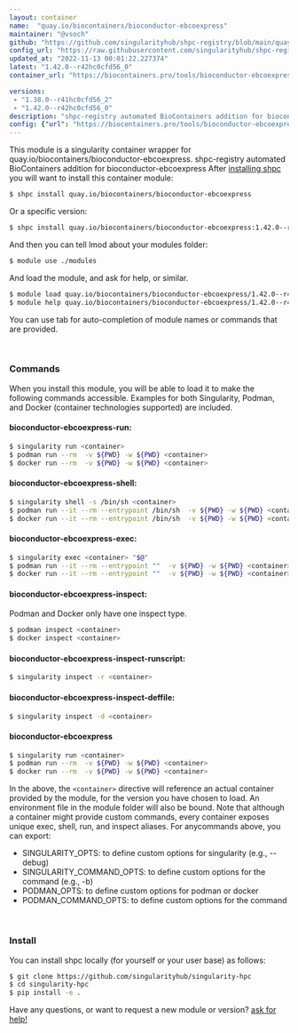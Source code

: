 ```yaml
---
layout: container
name:  "quay.io/biocontainers/bioconductor-ebcoexpress"
maintainer: "@vsoch"
github: "https://github.com/singularityhub/shpc-registry/blob/main/quay.io/biocontainers/bioconductor-ebcoexpress/container.yaml"
config_url: "https://raw.githubusercontent.com/singularityhub/shpc-registry/main/quay.io/biocontainers/bioconductor-ebcoexpress/container.yaml"
updated_at: "2022-11-13 00:01:22.227374"
latest: "1.42.0--r42hc0cfd56_0"
container_url: "https://biocontainers.pro/tools/bioconductor-ebcoexpress"

versions:
 - "1.38.0--r41hc0cfd56_2"
 - "1.42.0--r42hc0cfd56_0"
description: "shpc-registry automated BioContainers addition for bioconductor-ebcoexpress"
config: {"url": "https://biocontainers.pro/tools/bioconductor-ebcoexpress", "maintainer": "@vsoch", "description": "shpc-registry automated BioContainers addition for bioconductor-ebcoexpress", "latest": {"1.42.0--r42hc0cfd56_0": "sha256:c330880628ad3113328b47fa41acfdbf6f95c27d85d2d6b78c980f8f8132fe11"}, "tags": {"1.38.0--r41hc0cfd56_2": "sha256:801af83f9aff29876ee4711c6cfefc3b8e98d5c6be863230b7c8c6448e547f1a", "1.42.0--r42hc0cfd56_0": "sha256:c330880628ad3113328b47fa41acfdbf6f95c27d85d2d6b78c980f8f8132fe11"}, "docker": "quay.io/biocontainers/bioconductor-ebcoexpress"}
---
```


This module is a singularity container wrapper for quay.io/biocontainers/bioconductor-ebcoexpress.
shpc-registry automated BioContainers addition for bioconductor-ebcoexpress
After [installing shpc](#install) you will want to install this container module:


```bash
$ shpc install quay.io/biocontainers/bioconductor-ebcoexpress
```

Or a specific version:

```bash
$ shpc install quay.io/biocontainers/bioconductor-ebcoexpress:1.42.0--r42hc0cfd56_0
```

And then you can tell lmod about your modules folder:

```bash
$ module use ./modules
```

And load the module, and ask for help, or similar.

```bash
$ module load quay.io/biocontainers/bioconductor-ebcoexpress/1.42.0--r42hc0cfd56_0
$ module help quay.io/biocontainers/bioconductor-ebcoexpress/1.42.0--r42hc0cfd56_0
```

You can use tab for auto-completion of module names or commands that are provided.

<br>

### Commands

When you install this module, you will be able to load it to make the following commands accessible.
Examples for both Singularity, Podman, and Docker (container technologies supported) are included.

#### bioconductor-ebcoexpress-run:

```bash
$ singularity run <container>
$ podman run --rm  -v ${PWD} -w ${PWD} <container>
$ docker run --rm  -v ${PWD} -w ${PWD} <container>
```

#### bioconductor-ebcoexpress-shell:

```bash
$ singularity shell -s /bin/sh <container>
$ podman run --it --rm --entrypoint /bin/sh  -v ${PWD} -w ${PWD} <container>
$ docker run --it --rm --entrypoint /bin/sh  -v ${PWD} -w ${PWD} <container>
```

#### bioconductor-ebcoexpress-exec:

```bash
$ singularity exec <container> "$@"
$ podman run --it --rm --entrypoint ""  -v ${PWD} -w ${PWD} <container> "$@"
$ docker run --it --rm --entrypoint ""  -v ${PWD} -w ${PWD} <container> "$@"
```

#### bioconductor-ebcoexpress-inspect:

Podman and Docker only have one inspect type.

```bash
$ podman inspect <container>
$ docker inspect <container>
```

#### bioconductor-ebcoexpress-inspect-runscript:

```bash
$ singularity inspect -r <container>
```

#### bioconductor-ebcoexpress-inspect-deffile:

```bash
$ singularity inspect -d <container>
```



#### bioconductor-ebcoexpress

```bash
$ singularity run <container>
$ podman run --rm  -v ${PWD} -w ${PWD} <container>
$ docker run --rm  -v ${PWD} -w ${PWD} <container>
```


In the above, the `<container>` directive will reference an actual container provided
by the module, for the version you have chosen to load. An environment file in the
module folder will also be bound. Note that although a container
might provide custom commands, every container exposes unique exec, shell, run, and
inspect aliases. For anycommands above, you can export:

 - SINGULARITY_OPTS: to define custom options for singularity (e.g., --debug)
 - SINGULARITY_COMMAND_OPTS: to define custom options for the command (e.g., -b)
 - PODMAN_OPTS: to define custom options for podman or docker
 - PODMAN_COMMAND_OPTS: to define custom options for the command

<br>

### Install

You can install shpc locally (for yourself or your user base) as follows:

```bash
$ git clone https://github.com/singularityhub/singularity-hpc
$ cd singularity-hpc
$ pip install -e .
```

Have any questions, or want to request a new module or version? [ask for help!](https://github.com/singularityhub/singularity-hpc/issues)
